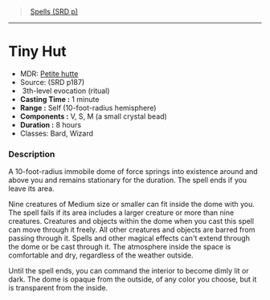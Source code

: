 ﻿---
!SpellItem
Family: SpellVO
Name: Tiny Hut
Type: evocation
Level: 3
CastingTime: 1 minute
Range: Self (10-foot-radius hemisphere)
Components: V, S, M (a small crystal bead)
Duration: 8 hours
Classes: Bard, Wizard
Source: (SRD p187)
AltName: '[Petite hutte](hd_spells_petite_hutte.md)'
Ritual: ritual
Id: spells_vo.md#tiny-hut
ParentLink: spells_vo.md#spells-srd-p
ParentName: Spells (SRD p)
NameLevel: 1
Attributes:
  Name: Tiny Hut
  Markdown: >+
    # <!--Name-->Tiny Hut<!--/Name-->


    - MDR: <!--AltName-->[Petite hutte](hd_spells_petite_hutte.md)<!--/AltName-->

    - Source: <!--Source-->(SRD p187)<!--/Source-->

    -  <!--Level-->3<!--/Level-->th-level <!--Type-->evocation<!--/Type--> (<!--Ritual-->ritual<!--/Ritual-->)

    - **Casting Time :** <!--CastingTime-->1 minute<!--/CastingTime-->

    - **Range :** <!--Range-->Self (10-foot-radius hemisphere)<!--/Range-->

    - **Components :** <!--Components-->V, S, M (a small crystal bead)<!--/Components-->

    - **Duration :** <!--Duration-->8 hours<!--/Duration-->

    - Classes: <!--Classes-->Bard, Wizard<!--/Classes-->


    ### Description


    A 10-foot-radius immobile dome of force springs into existence around and above you and remains stationary for the duration. The spell ends if you leave its area.


    Nine creatures of Medium size or smaller can fit inside the dome with you. The spell fails if its area includes a larger creature or more than nine creatures. Creatures and objects within the dome when you cast this spell can move through it freely. All other creatures and objects are barred from passing through it. Spells and other magical effects can't extend through the dome or be cast through it. The atmosphere inside the space is comfortable and dry, regardless of the weather outside.


    Until the spell ends, you can command the interior to become dimly lit or dark. The dome is opaque from the outside, of any color you choose, but it is transparent from the inside.

  AltName: '[Petite hutte](hd_spells_petite_hutte.md)'
  Source: (SRD p187)
  Level: 3
  Type: evocation
  Ritual: ritual
  CastingTime: 1 minute
  Range: Self (10-foot-radius hemisphere)
  Components: V, S, M (a small crystal bead)
  Duration: 8 hours
  Classes: Bard, Wizard
AttributesDictionary: >+
  Name: Tiny Hut

  Markdown: >+

    # <!--Name-->Tiny Hut<!--/Name-->





    - MDR: <!--AltName-->[Petite hutte](hd_spells_petite_hutte.md)<!--/AltName-->



    - Source: <!--Source-->(SRD p187)<!--/Source-->



    -  <!--Level-->3<!--/Level-->th-level <!--Type-->evocation<!--/Type--> (<!--Ritual-->ritual<!--/Ritual-->)



    - **Casting Time :** <!--CastingTime-->1 minute<!--/CastingTime-->



    - **Range :** <!--Range-->Self (10-foot-radius hemisphere)<!--/Range-->



    - **Components :** <!--Components-->V, S, M (a small crystal bead)<!--/Components-->



    - **Duration :** <!--Duration-->8 hours<!--/Duration-->



    - Classes: <!--Classes-->Bard, Wizard<!--/Classes-->





    ### Description





    A 10-foot-radius immobile dome of force springs into existence around and above you and remains stationary for the duration. The spell ends if you leave its area.





    Nine creatures of Medium size or smaller can fit inside the dome with you. The spell fails if its area includes a larger creature or more than nine creatures. Creatures and objects within the dome when you cast this spell can move through it freely. All other creatures and objects are barred from passing through it. Spells and other magical effects can't extend through the dome or be cast through it. The atmosphere inside the space is comfortable and dry, regardless of the weather outside.





    Until the spell ends, you can command the interior to become dimly lit or dark. The dome is opaque from the outside, of any color you choose, but it is transparent from the inside.



  AltName: '[Petite hutte](hd_spells_petite_hutte.md)'

  Source: (SRD p187)

  Level: 3

  Type: evocation

  Ritual: ritual

  CastingTime: 1 minute

  Range: Self (10-foot-radius hemisphere)

  Components: V, S, M (a small crystal bead)

  Duration: 8 hours

  Classes: Bard, Wizard

---
> [Spells (SRD p)](srd_spells.md)

---

# Tiny Hut

- MDR: [Petite hutte](hd_spells_petite_hutte.md)
- Source: (SRD p187)
-  3th-level evocation (ritual)
- **Casting Time :** 1 minute
- **Range :** Self (10-foot-radius hemisphere)
- **Components :** V, S, M (a small crystal bead)
- **Duration :** 8 hours
- Classes: Bard, Wizard

### Description

A 10-foot-radius immobile dome of force springs into existence around and above you and remains stationary for the duration. The spell ends if you leave its area.

Nine creatures of Medium size or smaller can fit inside the dome with you. The spell fails if its area includes a larger creature or more than nine creatures. Creatures and objects within the dome when you cast this spell can move through it freely. All other creatures and objects are barred from passing through it. Spells and other magical effects can't extend through the dome or be cast through it. The atmosphere inside the space is comfortable and dry, regardless of the weather outside.

Until the spell ends, you can command the interior to become dimly lit or dark. The dome is opaque from the outside, of any color you choose, but it is transparent from the inside.

